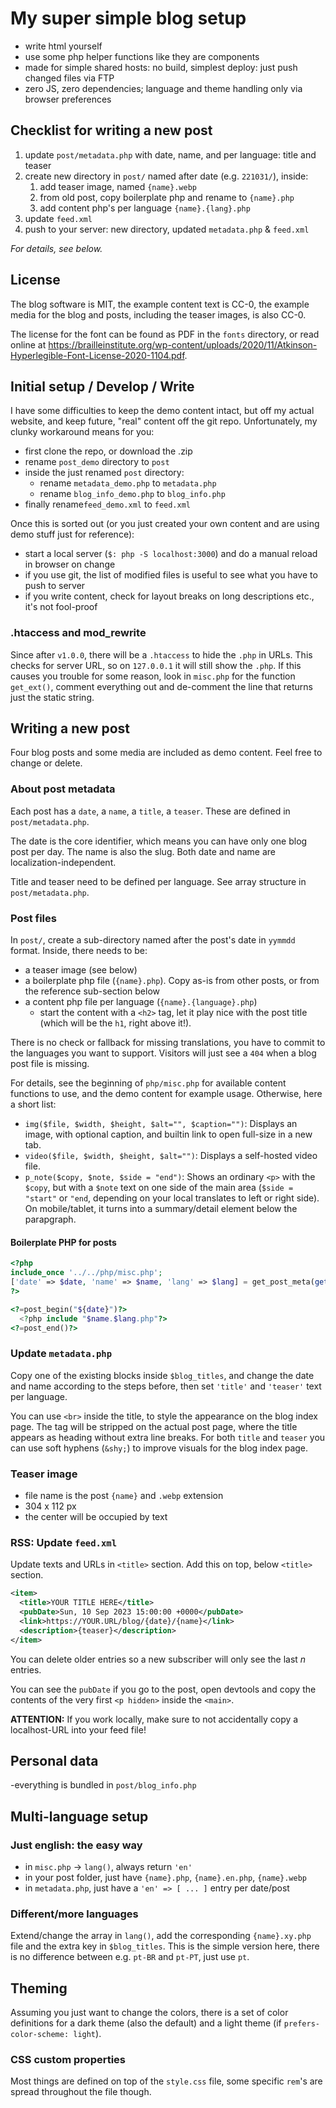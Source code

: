 # My super simple blog setup

- write html yourself
- use some php helper functions like they are components
- made for simple shared hosts: no build, simplest deploy: just push changed files via FTP
- zero JS, zero dependencies; language and theme handling only via browser preferences

## Checklist for writing a new post

1. update `post/metadata.php` with date, name, and per language: title and teaser
2. create new directory in `post/` named after date (e.g. `221031/`), inside:
    1. add teaser image, named `{name}.webp`
    2. from old post, copy boilerplate php and rename to `{name}.php`
    3. add content php's per language `{name}.{lang}.php`
3. update `feed.xml`
4. push to your server: new directory, updated `metadata.php` & `feed.xml`

_For details, see below._

## License

The blog software is MIT, the example content text is CC-0, the example media for the blog and posts, including the teaser images, is also CC-0.

The license for the font can be found as PDF in the `fonts` directory, or read online at https://brailleinstitute.org/wp-content/uploads/2020/11/Atkinson-Hyperlegible-Font-License-2020-1104.pdf.

## Initial setup / Develop / Write

I have some difficulties to keep the demo content intact, but off my actual website, and keep future, "real" content off the git repo. Unfortunately, my clunky workaround means for you:

- first clone the repo, or download the .zip
- rename `post_demo` directory to `post`
- inside the just renamed `post` directory:
  - rename `metadata_demo.php` to `metadata.php`
  - rename `blog_info_demo.php` to `blog_info.php`
- finally rename`feed_demo.xml` to `feed.xml`

Once this is sorted out (or you just created your own content and are using demo stuff just for reference):

- start a local server (`$: php -S localhost:3000`) and do a manual reload in browser on change
- if you use git, the list of modified files is useful to see what you have to push to server
- if you write content, check for layout breaks on long descriptions etc., it's not fool-proof

### .htaccess and mod_rewrite

Since after `v1.0.0`, there will be a `.htaccess` to hide the `.php` in URLs. This checks for server URL, so on `127.0.0.1` it will still show the `.php`. If this causes you trouble for some reason, look in `misc.php` for the function `get_ext()`, comment everything out and de-comment the line that returns just the static string.

## Writing a new post

Four blog posts and some media are included as demo content. Feel free to change or delete. 

### About post metadata

Each post has a `date`, a `name`, a `title`, a `teaser`. These are defined in `post/metadata.php`.

The date is the core identifier, which means you can have only one blog post per day. The name is also the slug. Both date and name are localization-independent.

Title and teaser need to be defined per language. See array structure in `post/metadata.php`.

### Post files

In `post/`, create a sub-directory named after the post's date in `yymmdd` format. Inside, there needs to be:

- a teaser image (see below)
- a boilerplate php file (`{name}.php`). Copy as-is from other posts, or from the reference sub-section below
- a content php file per language (`{name}.{language}.php`)
  - start the content with a `<h2>` tag, let it play nice with the post title (which will be the `h1`, right above it!).

There is no check or fallback for missing translations, you have to commit to the languages you want to support. Visitors will just see a `404` when a blog post file is missing.

For details, see the beginning of `php/misc.php` for available content functions to use, and the demo content for example usage. Otherwise, here a short list:

- `img($file, $width, $height, $alt="", $caption="")`: Displays an image, with optional caption, and builtin link to open full-size in a new tab.
- `video($file, $width, $height, $alt="")`: Displays a self-hosted video file.
- `p_note($copy, $note, $side = "end")`: Shows an ordinary `<p>` with the `$copy`, but with a `$note` text on one side of the main area (`$side = "start"` or `"end`, depending on your local translates to left or right side). On mobile/tablet, it turns into a summary/detail element below the parapgraph.

#### Boilerplate PHP for posts
```php
<?php
include_once '../../php/misc.php';
['date' => $date, 'name' => $name, 'lang' => $lang] = get_post_meta(getcwd());
?>

<?=post_begin("${date}")?>
  <?php include "$name.$lang.php"?>
<?=post_end()?>
```

### Update `metadata.php`

Copy one of the existing blocks inside `$blog_titles`, and change the date and name according to the steps before, then set `'title'` and `'teaser'` text per language.

You can use `<br>` inside the title, to style the appearance on the blog index page. The tag will be stripped on the actual post page, where the title appears as heading without extra line breaks. For both `title` and `teaser` you can use soft hyphens (`&shy;`) to improve visuals for the blog index page.

### Teaser image

- file name is the post `{name}` and `.webp` extension
- 304 x 112 px
- the center will be occupied by text

### RSS: Update `feed.xml`

Update texts and URLs in `<title>` section.
Add this on top, below `<title>` section. 
```xml
<item>
  <title>YOUR TITLE HERE</title>
  <pubDate>Sun, 10 Sep 2023 15:00:00 +0000</pubDate>
  <link>https://YOUR.URL/blog/{date}/{name}</link>
  <description>{teaser}</description>
</item>
```
You can delete older entries so a new subscriber will only see the last _n_ entries.

You can see the `pubDate` if you go to the post, open devtools and copy the contents of the very first `<p hidden>` inside the `<main>`.

__ATTENTION:__ If you work locally, make sure to not accidentally copy a localhost-URL into your feed file!

## Personal data

 -everything is bundled in `post/blog_info.php`

## Multi-language setup

### Just english: the easy way

- in `misc.php` -> `lang()`, always return `'en'`
- in your post folder, just have `{name}.php`, `{name}.en.php`, `{name}.webp`
- in `metadata.php`, just have a `'en' => [ ... ]` entry per date/post

### Different/more languages

Extend/change the array in `lang()`, add the corresponding `{name}.xy.php` file and the extra key in `$blog_titles`. This is the simple version here, there is no difference between e.g. `pt-BR` and `pt-PT`, just use `pt`.

## Theming

Assuming you just want to change the colors, there is a set of color definitions for a dark theme (also the default) and a light theme (if `prefers-color-scheme: light`).

### CSS custom properties

Most things are defined on top of the `style.css` file, some specific `rem`'s are spread throughout the file though.